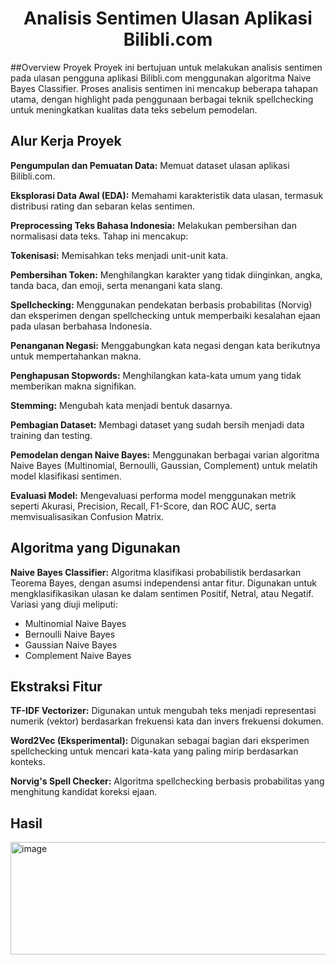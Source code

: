 <h1 align="center">Analisis Sentimen Ulasan Aplikasi Bilibli.com</h1>


##Overview Proyek
Proyek ini bertujuan untuk melakukan analisis sentimen pada ulasan pengguna aplikasi Bilibli.com menggunakan algoritma Naive Bayes Classifier. Proses analisis sentimen ini mencakup beberapa tahapan utama, dengan highlight pada penggunaan berbagai teknik spellchecking untuk meningkatkan kualitas data teks sebelum pemodelan.


## Alur Kerja Proyek

**Pengumpulan dan Pemuatan Data:** Memuat dataset ulasan aplikasi Bilibli.com.

**Eksplorasi Data Awal (EDA):** Memahami karakteristik data ulasan, termasuk distribusi rating dan sebaran kelas sentimen.

**Preprocessing Teks Bahasa Indonesia:** Melakukan pembersihan dan normalisasi data teks. Tahap ini mencakup:

**Tokenisasi:** Memisahkan teks menjadi unit-unit kata.

**Pembersihan Token:** Menghilangkan karakter yang tidak diinginkan, angka, tanda baca, dan emoji, serta menangani kata slang.

**Spellchecking:** Menggunakan pendekatan berbasis probabilitas (Norvig) dan eksperimen dengan spellchecking untuk memperbaiki kesalahan ejaan pada ulasan berbahasa Indonesia.

**Penanganan Negasi:** Menggabungkan kata negasi dengan kata berikutnya untuk mempertahankan makna.

**Penghapusan Stopwords:** Menghilangkan kata-kata umum yang tidak memberikan makna signifikan.

**Stemming:** Mengubah kata menjadi bentuk dasarnya.

**Pembagian Dataset:** Membagi dataset yang sudah bersih menjadi data training dan testing.

**Pemodelan dengan Naive Bayes:** Menggunakan berbagai varian algoritma Naive Bayes (Multinomial, Bernoulli, Gaussian, Complement) untuk melatih model klasifikasi sentimen.

**Evaluasi Model:** Mengevaluasi performa model menggunakan metrik seperti Akurasi, Precision, Recall, F1-Score, dan ROC AUC, serta memvisualisasikan Confusion Matrix.

## Algoritma yang Digunakan

**Naive Bayes Classifier:** Algoritma klasifikasi probabilistik berdasarkan Teorema Bayes, dengan asumsi independensi antar fitur. Digunakan untuk mengklasifikasikan ulasan ke dalam sentimen Positif, Netral, atau Negatif. Variasi yang diuji meliputi:
- Multinomial Naive Bayes
- Bernoulli Naive Bayes
- Gaussian Naive Bayes
- Complement Naive Bayes

## Ekstraksi Fitur
**TF-IDF Vectorizer:** Digunakan untuk mengubah teks menjadi representasi numerik (vektor) berdasarkan frekuensi kata dan invers frekuensi dokumen.

**Word2Vec (Eksperimental):** Digunakan sebagai bagian dari eksperimen spellchecking untuk mencari kata-kata yang paling mirip berdasarkan konteks.

**Norvig's Spell Checker:** Algoritma spellchecking berbasis probabilitas yang menghitung kandidat koreksi ejaan.


## Hasil 
<img width="576" height="180" alt="image" src="https://github.com/user-attachments/assets/c2480016-bc49-4a97-a899-8fe74e12228c" />

